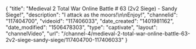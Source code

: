 {
    "title": "Medieval 2 Total War Online Battle # 63 (2v2 Siege) - Sandy Siege!",
    "description": "I attack as the moors!\n\nEnjoy!",
    "channelid": "117404700",
    "videoid": "117406033",
    "date_created": "1401981162",
    "date_modified": "1506478303",
    "type": "captivate",
    "layout": "channelVideo",
    "url": "\/channel-4\/medieval-2-total-war-online-battle-63-2v2-siege-sandy-siege\/117404700-117406033"
}